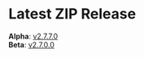 # Latest ZIP Release
**Alpha**: [v2.7.7.0](https://github.com/phw198/OutlookGoogleCalendarSync/releases/tag/v2.7.7-alpha)  
**Beta**: [v2.7.0.0](https://github.com/phw198/OutlookGoogleCalendarSync/releases/latest)

